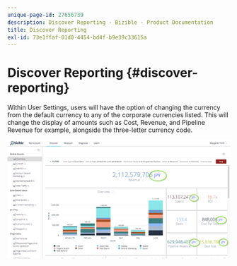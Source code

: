 ```yaml
---
unique-page-id: 27656739
description: Discover Reporting - Bizible - Product Documentation
title: Discover Reporting
exl-id: 73e1ffaf-01d0-4454-bd4f-b9e39c33615a
---
```

# Discover Reporting {#discover-reporting}

Within User Settings, users will have the option of changing the currency from the default currency to any of the corporate currencies listed. This will change the display of amounts such as Cost, Revenue, and Pipeline Revenue for example, alongside the three-letter currency code.

![](assets/one.png)
